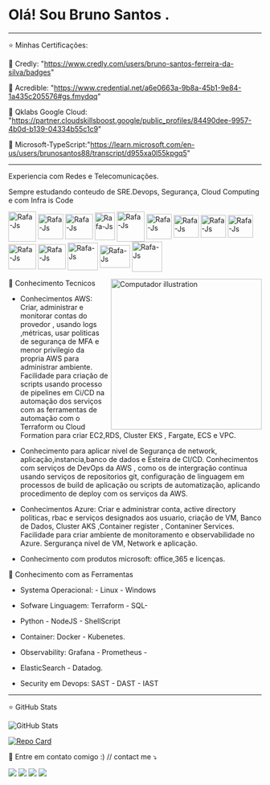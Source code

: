 # Olá! Sou Bruno Santos .
______________________________________________________________________________________________________

⭐ Minhas Certificações:  </p>
📕 Credly: "https://www.credly.com/users/bruno-santos-ferreira-da-silva/badges" </p>
📕 Acredible: "https://www.credential.net/a6e0663a-9b8a-45b1-9e84-1a435c205576#gs.fmydqq" </p>
📕 Qklabs Google Cloud: "https://partner.cloudskillsboost.google/public_profiles/84490dee-9957-4b0d-b139-04334b55c1c9" </p>
📕 Microsoft-TypeScript:"https://learn.microsoft.com/en-us/users/brunosantos88/transcript/d955xa0l55kpgq5" </p>
___________________________________________________________________________________________________________________________________________________

Experiencia com Redes e Telecomunicações. </p>
Sempre estudando conteudo de SRE.Devops, Segurança, Cloud Computing e com Infra is Code <br>
</p>

<p align="left">
 
<img align="center" alt="Rafa-Js" height="60" width="55" src="https://cdn.jsdelivr.net/gh/devicons/devicon/icons/docker/docker-original-wordmark.svg" />
<img align="center" alt="Rafa-Js" height="50" width="50" src="https://cdn.jsdelivr.net/gh/devicons/devicon/icons/putty/putty-original.svg" />
<img align="center" alt="Rafa-Js" height="50" width="55" src="https://user-images.githubusercontent.com/91704169/190546385-e769a76d-f66b-4a68-aae8-2b4a159284be.png" />
<img align="center" alt="Rafa-Js" height="55" width="40" src="https://user-images.githubusercontent.com/91704169/191962723-bfff842e-3f17-4ca8-8767-76303d260623.png"/>
<img align="center" alt="Rafa-Js" height="60" width="55" src="https://user-images.githubusercontent.com/91704169/191961752-ad1d9b23-fa5a-4ccf-bbf3-0689bf54b0bf.png" />
<img align="center" alt="Rafa-Js" height="50" width="50" src="https://user-images.githubusercontent.com/91704169/191962476-7c082743-5de4-4e82-9335-2b1ae1f3603d.png"/>
<img align="center" alt="Rafa-Js" height="45" width="50" src="https://user-images.githubusercontent.com/91704169/191870517-db3bd422-fd43-499b-853e-c4028cde474d.png"/>


<img align="center" alt="Rafa-Js" height="45" width="50" src="https://user-images.githubusercontent.com/91704169/191870232-065456b5-5987-47d6-8216-ef4e090596a1.png"/>
<img align="center" alt="Rafa-Js" height="45" width="50" src="https://camo.githubusercontent.com/2582ec2237a3a1fbd34e9b57332b72be27a7facb32abe7c2335e5f86e5f457a8/68747470733a2f2f63646e2e6a7364656c6976722e6e65742f67682f64657669636f6e732f64657669636f6e2f69636f6e732f6d7973716c2f6d7973716c2d6f726967696e616c2e737667"/>
<img align="center" alt="Rafa-Js" height="50" width="55" src="https://camo.githubusercontent.com/dd8b0601cdfefe534a6a26f4c29c7f8a5fcfc315002655f519c73121f7bad8bc/68747470733a2f2f63646e2e6a7364656c6976722e6e65742f67682f64657669636f6e732f64657669636f6e2f69636f6e732f707974686f6e2f707974686f6e2d6f726967696e616c2e737667"/>
       
<img align="center" alt="Rafa-Js" height="50" width="55" src="https://user-images.githubusercontent.com/91704169/211868831-c7a5f64d-04d9-461f-b7c0-d665f9d67eed.png"/>
<img align="center" alt="Rafa-Js" height="55" width="60" src="https://user-images.githubusercontent.com/91704169/211872753-090358ca-a34f-4eac-8d0a-149699d4a41e.png" />
<img align="center" alt="Rafa-Js" height="45" width="60" src="https://user-images.githubusercontent.com/91704169/211873981-07625883-ca60-4d6d-9a1b-4c9a4d97059c.png"/
<img align="center" alt="Rafa-Js" height="60" width="60" src="https://user-images.githubusercontent.com/91704169/211866642-5ec6294b-cb91-4473-9849-e115d15a001d.png" /> 
<img align="center" alt="Rafa-Js" height="60" width="60" src="https://user-images.githubusercontent.com/91704169/211866642-5ec6294b-cb91-4473-9849-e115d15a001d.png" />  
   
 </p>
 
<img src="https://i.pinimg.com/originals/e4/26/70/e426702edf874b181aced1e2fa5c6cde.gif" min-width="300px" max-width="300px" width="300px" align="right" alt="Computador illustration">
       
       
 </p>

🤖 Conhecimento Tecnicos
  
- Conhecimentos AWS: Criar, administrar e monitorar contas do
provedor , usando logs ,métricas, usar politicas de segurança
de MFA e menor privilegio da propria AWS para administrar
ambiente. Facilidade para criação de scripts usando processo
de pipelines em Ci/CD na automação dos serviços com as
ferramentas de automação com o Terraform ou Cloud
Formation para criar EC2,RDS, Cluster EKS , Fargate, ECS e
VPC. 

- Conhecimento para aplicar nivel de Segurança de
network, aplicação,instancia,banco de dados e Esteira de CI/CD.
Conhecimentos com serviços de DevOps da AWS , como os de
intergração continua usando serviços de repositorios git,
configuração de linguagem em processos de build de aplicação
ou scripts de automatização, aplicando procedimento de
deploy com os serviços da AWS.

- Conhecimentos Azure: Criar e administrar conta, active directory
politicas, rbac e serviços designados aos usuario, criação de VM,
Banco de Dados, Cluster AKS ,Container register , Contaniner Services.
Facilidade para criar ambiente de monitoramento e observabilidade no Azure.
Sergurança nivel de VM, Network e aplicação.

- Conhecimento com produtos microsoft: office,365 e licenças.

🤖 Conhecimento com as Ferramentas

- Systema Operacional: - Linux - Windows </p>
- Sofware Linguagem: Terraform - SQL- </p>
- Python - NodeJS - ShellScript </p>
- Container: Docker - Kubenetes. </p>
- Observability: Grafana - Prometheus - </p>
- ElasticSearch - Datadog. </p>
- Security em Devops: SAST - DAST - IAST </p>
________________________________________________________________________________________________________________________________________

⭐ GitHub Stats   

 ![GitHub Stats](https://github-readme-stats.vercel.app/api?username=brunosantos88&theme=transparent&bg_color=000&border_color=30A3DC&show_icons=true&icon_color=30A3DC&title_color=E94D5F&text_color=FFF)

 

 [![Repo Card](https://github-readme-stats.vercel.app/api/pin/?username=brunosantos88&repo=Mentoria-CanalCloud3.00&bg_color=000&border_color=30A3DC&show_icons=true&icon_color=30A3DC&title_color=E94D5F&text_color=FFF)](https://github.com/brunosantos88/Mentoria-CanalCloud3.0)

🎯 Entre em contato comigo :) // contact me ⤵
</p>

<p align="left">
  <a href="mailto:brunosantosc1@gmail.com" alt="Gmail">
  <img src="https://img.shields.io/badge/-Gmail-%23333?style=for-the-badge&logo=gmail&logoColor=white" target="_blank"></a>
  <a href="https://www.linkedin.com/in/brunosantos88" target="_blank"><img src="https://img.shields.io/badge/-LinkedIn-%230077B5?style=for-the-badge&logo=linkedin&logoColor=white" target="_blank"></a>
   <a href="https://wa.me/+5513991353329" target="_blank">
   <img src="https://img.shields.io/badge/WhatsApp-25D366?style=for-the-badge&logo=whatsapp&logoColor=white"></a>
   <a href="https://t.me/BrunoSantos88" target="_blank"><img src="https://img.shields.io/badge/Telegram-2CA5E0?style=for-the-badge&logo=telegram&logoColor=white"     target="_blank"></a>  </p>

